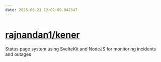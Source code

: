 ```yaml
---
date: 2025-06-21 12:02:09.042347
---
```


# [rajnandan1/kener](https://github.com/rajnandan1/kener)

Status page system using SvelteKit and NodeJS for monitoring incidents and outages